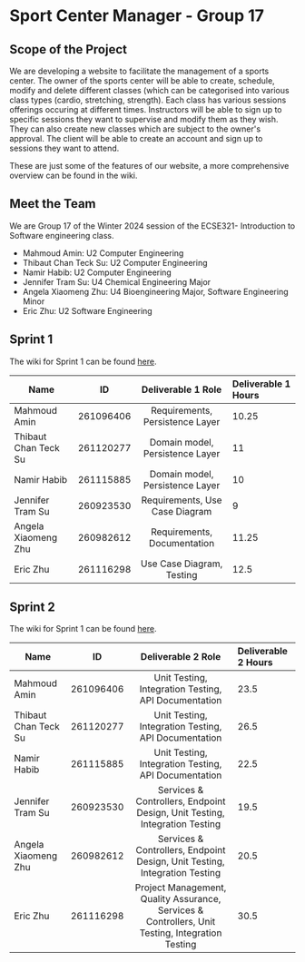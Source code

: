 # Sport Center Manager - Group 17

## Scope of the Project
We are developing a website to facilitate the management of a sports center. The owner of the sports center will be able to create, schedule, modify and delete different classes (which can be categorised into various class types (cardio, stretching, strength). Each class has various sessions offerings occuring at different times. Instructors will be able to sign up to specific sessions they want to supervise and modify them as they wish. They can also create new classes which are subject to the owner's approval. The client will be able to create an account and sign up to sessions they want to attend.

These are just some of the features of our website, a more comprehensive overview can be found in the wiki. 

## Meet the Team
We are Group 17 of the Winter 2024 session of the ECSE321- Introduction to Software engineering class.

- Mahmoud Amin: U2 Computer Engineering
- Thibaut Chan Teck Su: U2 Computer Engineering 
- Namir Habib: U2 Computer Engineering
- Jennifer Tram Su: U4 Chemical Engineering Major
- Angela Xiaomeng Zhu: U4 Bioengineering Major, Software Engineering Minor
- Eric Zhu: U2 Software Engineering  


## Sprint 1
The wiki for Sprint 1 can be found [here](https://github.com/McGill-ECSE321-Winter2024/project-group-17/wiki/Sprint-1:-Report).

| Name          | ID            | Deliverable 1 Role | Deliverable 1 Hours 
| ------------- |:-------------:| :-----:|:-----------------|
| Mahmoud Amin   | 261096406 | Requirements, Persistence Layer |10.25 |
| Thibaut Chan Teck Su   | 261120277    | Domain model, Persistence Layer |11|
| Namir Habib | 261115885    | Domain model, Persistence Layer |10|
| Jennifer Tram Su | 260923530      | Requirements, Use Case Diagram |9|
| Angela Xiaomeng Zhu | 260982612    | Requirements, Documentation |11.25|
| Eric Zhu | 261116298    | Use Case Diagram, Testing |12.5|

## Sprint 2
The wiki for Sprint 1 can be found [here](https://github.com/McGill-ECSE321-Winter2024/project-group-17/wiki/Sprint-2:-Report).

| Name          | ID            | Deliverable 2 Role | Deliverable 2 Hours 
| ------------- |:-------------:| :-----:|:-----------------|
| Mahmoud Amin   | 261096406 | Unit Testing, Integration Testing, API Documentation |23.5 |
| Thibaut Chan Teck Su   | 261120277    | Unit Testing, Integration Testing, API Documentation |26.5|
| Namir Habib | 261115885    | Unit Testing, Integration Testing, API Documentation |22.5|
| Jennifer Tram Su | 260923530      | Services & Controllers, Endpoint Design, Unit Testing, Integration Testing |19.5|
| Angela Xiaomeng Zhu | 260982612    | Services & Controllers, Endpoint Design, Unit Testing, Integration Testing |20.5|
| Eric Zhu | 261116298    | Project Management, Quality Assurance, Services & Controllers, Unit Testing, Integration Testing |30.5|
